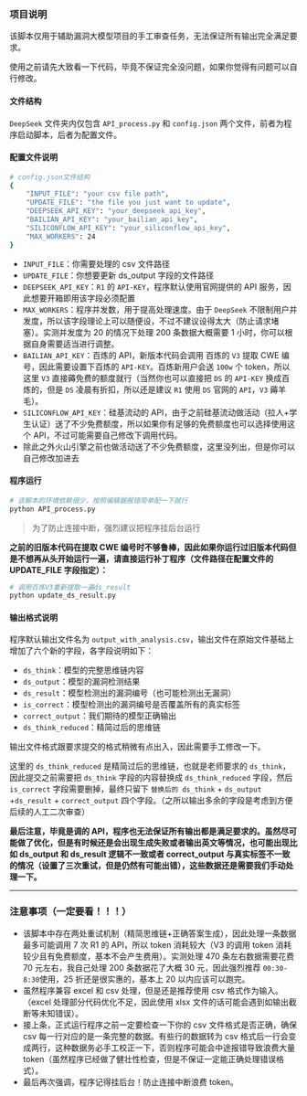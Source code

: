 ### 项目说明

该脚本仅用于辅助漏洞大模型项目的手工审查任务，无法保证所有输出完全满足要求。

使用之前请先大致看一下代码，毕竟不保证完全没问题，如果你觉得有问题可以自行修改。

#### 文件结构

`DeepSeek` 文件夹内仅包含 `API_process.py` 和 `config.json` 两个文件，前者为程序启动脚本，后者为配置文件。

#### 配置文件说明

```bash
# config.json文件结构
{
    "INPUT_FILE": "your csv file path",
    "UPDATE_FILE": "the file you just want to update",
    "DEEPSEEK_API_KEY": "your_deepseek_api_key",
    "BAILIAN_API_KEY": "your_bailian_api_key",
    "SILICONFLOW_API_KEY": "your_siliconflow_api_key",
    "MAX_WORKERS": 24
}
```

- `INPUT_FILE`：你需要处理的 csv 文件路径
- `UPDATE_FILE`：你想要更新 ds_output 字段的文件路径
- `DEEPSEEK_API_KEY`：`R1` 的 `API-KEY`，程序默认使用官网提供的 API 服务，因此想要开箱即用该字段必须配置
- `MAX_WORKERS`：程序并发数，用于提高处理速度。由于 `DeepSeek` 不限制用户并发度，所以该字段理论上可以随便设，不过不建议设得太大（防止请求堵塞）。实测并发度为 20 的情况下处理 200 条数据大概需要 1 小时，你可以根据自身需要适当进行调整。
- `BAILIAN_API_KEY`：百炼的 API，新版本代码会调用 百炼的 `V3`  提取 CWE 编号，因此需要设置下百炼的 `API-KEY`。百炼新用户会送 `100w` 个 token，所以这里 `V3` 直接薅免费的额度就行（当然你也可以直接把 `DS` 的 `API-KEY` 换成百炼的，但是 `DS` 凌晨有折扣，所以还是建议 `R1` 使用 `DS` 官网的 `API`，`V3` 薅羊毛）。
- `SILICONFLOW_API_KEY`：硅基流动的 API，由于之前硅基流动做活动（拉人+学生认证）送了不少免费额度，所以如果你有足够的免费额度也可以选择使用这个 API，不过可能需要自己修改下调用代码。
- 除此之外火山引擎之前也做活动送了不少免费额度，这里没列出，但是你可以自己修改加进去

#### 程序运行

```bash
# 该脚本的环境依赖很少，按照编辑器报错简单配一下就行
python API_process.py
```

> 为了防止连接中断，强烈建议把程序挂后台运行

**之前的旧版本代码在提取 CWE 编号时不够鲁棒，因此如果你运行过旧版本代码但是不想再从头开始运行一遍，请直接运行补丁程序（文件路径在配置文件的 UPDATE_FILE 字段指定）：**

```bash
# 调用百炼V3重新提取一遍ds_result
python update_ds_result.py
```

#### 输出格式说明

程序默认输出文件名为 `output_with_analysis.csv`，输出文件在原始文件基础上增加了六个新的字段，各字段说明如下：

- `ds_think`：模型的完整思维链内容
- `ds_output`：模型的漏洞检测结果
- `ds_result`：模型检测出的漏洞编号（也可能检测出无漏洞）
- `is_correct`：模型检测出的漏洞编号是否覆盖所有的真实标签
- `correct_output`：我们期待的模型正确输出
- `ds_think_reduced`：精简过后的思维链

输出文件格式跟要求提交的格式稍微有点出入，因此需要手工修改一下。

这里的 `ds_think_reduced` 是精简过后的思维链，也就是老师要求的 `ds_think`，因此提交之前需要把 `ds_think` 字段的内容替换成 `ds_think_reduced` 字段，然后 `is_correct` 字段需要删掉，最终只留下 `替换后的 ds_think` + `ds_output` +`ds_result` + `correct_output` 四个字段。（之所以输出多余的字段是考虑到方便后续的人工二次审查）

**最后注意，毕竟是调的 API，程序也无法保证所有输出都是满足要求的。虽然尽可能做了优化，但是有时候还是会出现生成失败或者输出英文等情况，也可能出现比如 ds_output 和 ds_result 逻辑不一致或者 correct_output 与真实标签不一致的情况（设置了三次重试，但是仍然有可能出错），这些数据还是需要我们手动处理一下。**

---

### 注意事项（一定要看！！！）

- 该脚本中存在两处重试机制（精简思维链+正确答案生成），因此处理一条数据最多可能调用 7 次 R1 的 API，所以 token 消耗较大（V3 的调用 token 消耗较少且有免费额度，基本不会产生费用）。实测处理 470 条左右数据需要花费 70 元左右，我自己处理 200 条数据花了大概 30 元，因此强烈推荐 `00:30-8:30`使用，25 折还是很实惠的，基本上 20 以内应该可以跑完。
- 虽然程序兼容 excel 和 csv 处理，但是还是推荐使用 csv 格式作为输入。（excel 处理部分代码优化不足，因此使用 xlsx 文件的话可能会遇到如输出截断等未知错误）。
- 接上条，正式运行程序之前一定要检查一下你的 csv 文件格式是否正确，确保 csv 每一行对应的是一条完整的数据。有些行的数据转为 csv 格式后一行会变成两行，这种数据务必手工校正一下，否则程序可能会中途报错导致浪费大量 token（虽然程序已经做了健壮性检查，但是不保证一定能正确处理错误格式）。
- 最后再次强调，程序记得挂后台！防止连接中断浪费 token。